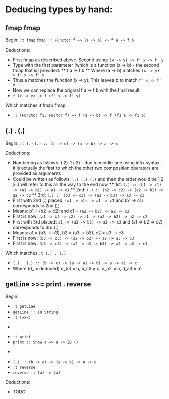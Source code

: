     
# Deducing types by hand:

## fmap fmap

Begin:
```:t fmap```
```fmap :: Functor f => (a -> b) -> f a -> f b```

Deductions:
* First fmap as described above. Second using: ```(x -> y) -> f' x -> f' y```
* Type with the first parameter (which is a function (a -> b) - the second fmap that is) provided:
** f a -> f b
** Where (a -> b) matches ```(x -> y) -> f' x -> f' y```
* Thus a matches the function (x -> y). This leaves b to match ```f' x -> f' y```
* Now we can replace the original f a -> f b with the final result:
* ```f (x -> y) -> f (f' x -> f' y)```

Which matches :t fmap fmap
* ```:: (Functor f1, Fuctor f) => f (a -> b) -> f (f1 a -> f1 b)```

## (.) . (.)

Begin:
```:t (.)```
```(.) :: (b -> c) -> (a -> b) -> a -> c```

Deductions:
* Numbering as follows: (.2) .1 (.3) - due to middle one using infix syntax, it is actually the first to which the other two composition operators are provided as arguments
* Could be written as follows: ```(.) (.) (.)``` and then the order would be 1 2 3. I will refer to this all the way to the end now
** 1st: ```(.) :: (b1 -> c1) -> (a1 -> b1) -> a1 -> c1```
** 2nd: ```(.) :: (b2 -> c2) -> (a2 -> b2) -> a2 -> c2```
** 3rd: ```(.) :: (b3 -> c3) -> (a3 -> b3) -> a3 -> c3```
* First with 2nd (.) placed: ```(a1 -> b1) -> a1 -> c1``` and (b1 -> c1) corresponds to 2nd (.)
* Means: b1 = (b2 -> c2) and c1 = ```(a2 -> b2) -> a2 -> c2```
* First is now: ```(a1 -> b2 -> c2) -> a1 -> (a2 -> b2) -> a2 -> c2```
* First with 3rd placed: ```a1 -> (a2 -> b2) -> a2 -> c2``` and (a1 -> b2 -> c2) corresponds to 3rd (.)
* Means: a1 = (b3 -> c3), b2 = (a3 -> b3), c2 = a3 -> c3
* First is now: ```(b3 -> c3) -> (a2 -> b2) -> a2 -> a3 -> c3```
* First is now: ```(b3 -> c3) -> (a2 -> a3 -> b3) -> a2 -> a3 -> c3```

Which matches ```:t (.) . (.)```
* ```(.) . (.) :: (b -> c) -> (a -> a1 -> b) -> a -> a1 -> c```
* Where (d_ = deduced) d_b3 = b, d_c3 = c, d_a2 = a, d_a3 = a1

## getLine >>= print . reverse

Begin:
* ```:t getLine```
* ```getLine :: IO String```
* ```:t (>>=)```
* ```(>>=) :: Monad m => m a -> (a -> m b) -> m b
* ```:t print```
* ```print :: Show a => a -> IO ()```
* ```:t (.)
* ```(.) :: (b -> c) -> (a -> b) -> a -> c```
* ```:t reverse```
* ```reverse :: [a] -> [a]```

Deductions:
* TODO
